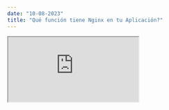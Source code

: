 ```yaml
---
date: "10-08-2023"
title: "Qué función tiene Nginx en tu Aplicación?"
---
```

<iframe src="https://www.youtube.com/embed/fMJ5JRiTnWU" allowfullscreen></iframe>
